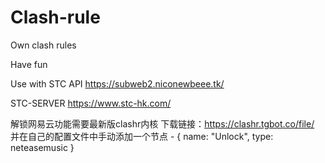 # Clash-rule
Own clash rules

 Have fun
 
 Use with STC API
https://subweb2.niconewbeee.tk/

STC-SERVER
https://www.stc-hk.com/

解锁网易云功能需要最新版clashr内核 下载链接：https://clashr.tgbot.co/file/
并在自己的配置文件中手动添加一个节点  - { name: "Unlock", type: neteasemusic }
